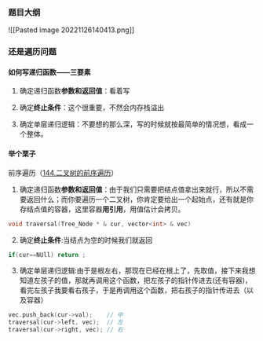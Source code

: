 ### 题目大纲
![[Pasted image 20221126140413.png]]

### 还是遍历问题
#### 如何写递归函数——三要素
1. 确定递归函数**参数和返回值**：看着写

2. 确定**终止条件**：这个很重要，不然会内存栈溢出

3. 确定单层递归逻辑：不要想的那么深，写的时候就按最简单的情况想，看成一个整体。

#### 举个栗子
前序遍历（[144.二叉树的前序遍历](https://leetcode.cn/problems/binary-tree-preorder-traversal/)）

1. 确定递归函数**参数和返回值**：由于我们只需要把结点值拿出来就行，所以不需要返回什么；而你要遍历一个二叉树，你肯定要给出一个起始点，还有就是你存结点值的容器，这里容器**用引用**，用值估计会拷贝。
```c++
void traversal(Tree_Node * & cur, vector<int> & vec)
```

2. 确定**终止条件**:当结点为空的时候我们就返回
```c++
if(cur==NUll) return ;
```

3. 确定单层递归逻辑:由于是根左右，那现在已经在根上了，先取值，接下来我想知道左孩子的值，那就再调用这个函数，把左孩子的指针传进去(还有容器)，看完左孩子我要看右孩子，于是再调用这个函数，把右孩子的指针传进去（以及容器）
```c++
vec.push_back(cur->val);    // 中
traversal(cur->left, vec);  // 左
traversal(cur->right, vec); // 右
```

